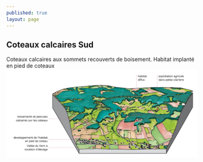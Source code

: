 ```yaml
---
published: true
layout: page
---
```

## Coteaux calcaires Sud

Coteaux calcaires aux sommets recouverts de boisement. 
Habitat implanté en pied de coteaux
![1_architecture_bloc4.jpg](data/images/1/architecture/1_architecture_bloc4.jpg)
